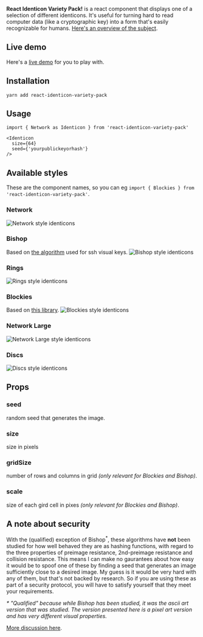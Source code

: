 **React Identicon Variety Pack!** is a react component that displays one of a selection of different identicons. It's useful for turning hard to read computer data (like a cryptographic key) into a form that's easily recognizable for humans. [Here's an overview of the subject](https://barro.github.io/2018/02/avatars-identicons-and-hash-visualization/).

## Live demo
Here's a [live demo](https://robbiecarlton.github.io/react-identicon-variety-pack/) for you to play with.

## Installation

`yarn add react-identicon-variety-pack`

## Usage

```
import { Network as Identicon } from 'react-identicon-variety-pack'

<Identicon
  size={64}
  seed={'yourpublickeyorhash'}
/>
```

## Available styles
These are the component names, so you can eg `import { Blockies } from 'react-identicon-variety-pack'`.

### Network
![Network style identicons](https://user-images.githubusercontent.com/891124/62013002-58fa3680-b14a-11e9-8a68-f961e8ba41f2.png)

### Bishop
Based on [the algorithm](https://aarontoponce.org/drunken_bishop.pdf) used for ssh visual keys.
![Bishop style identicons](https://user-images.githubusercontent.com/891124/62013017-87781180-b14a-11e9-9b84-e6ee4a07ad6f.png)

### Rings
![Rings style identicons](https://user-images.githubusercontent.com/891124/62013041-d756d880-b14a-11e9-93e7-a1844fb43409.png)

### Blockies
Based on [this library](https://github.com/download13/blockies).
![Blockies style identicons](https://user-images.githubusercontent.com/891124/62013046-eb023f00-b14a-11e9-994a-d81bbf17ebc3.png)

### Network Large
![Network Large style identicons](https://user-images.githubusercontent.com/891124/62013049-fd7c7880-b14a-11e9-9a16-07f370693844.png)

### Discs
![Discs style identicons](https://user-images.githubusercontent.com/891124/62013057-0a996780-b14b-11e9-8102-40e40200e24b.png)

## Props

### seed
random seed that generates the image.

### size
size in pixels

### gridSize
number of rows and columns in grid *(only relevant for Blockies and Bishop)*.

### scale
size of each gird cell in pixes *(only relevant for Blockies and Bishop)*.

## A note about security
With the (qualified) exception of Bishop<sup>*</sup>, these algorithms have **not** been studied for how well behaved they are as hashing functions, with regard to the three properties of preimage resistance, 2nd-preimage resistance and collision resistance. This means I can make no gaurantees about how easy it would be to spoof one of these by finding a seed that generates an image sufficiently close to a desired image. My guess is it would be very hard with any of them, but that's not backed by research. So if you are using these as part of a security protocol, you will have to satisfy yourself that they meet your requirements.

*\* "Qualified" because while Bishop *has* been studied, it was the ascii art version that was studied. The version presented here is a pixel art version and has very different visual properties.*

[More discussion here](https://netsec.ethz.ch/publications/papers/validation.pdf).

